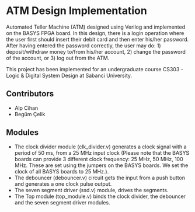 # ATM Design Implementation

Automated Teller Machine (ATM) designed using Verilog and implemented on the BASYS FPGA board. In this design, there is a login operation where the user first should insert their debit card and then enter his/her password. After having entered the password correctly, the user may do: 1) deposit/withdraw money to/from his/her account, 2) change the password of the account, or 3) log out from the ATM.

This project has been implemented for an undergraduate course CS303 - Logic & Digital System Design at Sabanci University.

## Contributors

- Alp Cihan
- Begüm Çelik

## Modules

- The clock divider module (clk_divider.v) generates a clock signal with a period of 50 ms, from a 25 MHz input clock (Please note that the BASYS boards can provide 3 different clock frequency: 25 MHz, 50 MHz, 100 MHz. These are set using the jumpers on the BASYS boards. We set the clock of all BASYS boards to 25 MHz.).
- The debouncer (debouncer.v) circuit gets the input from a push button and generates a one clock pulse output.
- The seven segment driver (ssd.v) module, drives the segments.
- The Top module (top_module.v) binds the clock divider, the debouncer and the seven segment driver modules.
